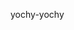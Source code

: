 yochy-yochy

<!---
yochyochy/yochyochy is a ✨ special ✨ repository because its `README.md` (this file) appears on your GitHub profile.
You can click the Preview link to take a look at your changes.
--->
